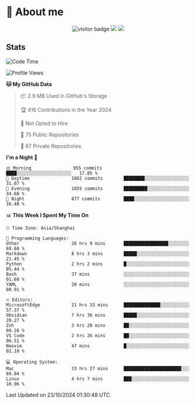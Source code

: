 <!-- ![](https://youpai.roccoshi.top/img/20200804214216.png) -->

# 🧐 About me
 
<p align="center">
<img src="https://visitor-badge.laobi.icu/badge?page_id=Lincest.Lincest&title=hits" alt="visitor badge"/>
<a href="mailto:imroccoshi@gmail.com"><img src="https://img.shields.io/badge/gmail-imroccoshi%40gmail.com-red"></a>
<a href="https://blog.roccoshi.top"><img src="https://img.shields.io/badge/blog-roccoshi-green"></a>
</p>

## Stats

<!--START_SECTION:waka-->
![Code Time](http://img.shields.io/badge/Code%20Time-1%2C591%20hrs%2011%20mins-blue)

![Profile Views](http://img.shields.io/badge/Profile%20Views-0-blue)

**🐱 My GitHub Data** 

> 📦 2.9 MB Used in GitHub's Storage 
 > 
> 🏆 416 Contributions in the Year 2024
 > 
> 🚫 Not Opted to Hire
 > 
> 📜 75 Public Repositories 
 > 
> 🔑 67 Private Repositories 
 > 
**I'm a Night 🦉** 

```text
🌞 Morning                955 commits         ████░░░░░░░░░░░░░░░░░░░░░   17.85 % 
🌆 Daytime                1662 commits        ████████░░░░░░░░░░░░░░░░░   31.07 % 
🌃 Evening                1855 commits        █████████░░░░░░░░░░░░░░░░   34.68 % 
🌙 Night                  877 commits         ████░░░░░░░░░░░░░░░░░░░░░   16.40 % 
```


📊 **This Week I Spent My Time On** 

```text
🕑︎ Time Zone: Asia/Shanghai

💬 Programming Languages: 
Other                    26 hrs 9 mins       █████████████████░░░░░░░░   69.60 % 
Markdown                 8 hrs 3 mins        █████░░░░░░░░░░░░░░░░░░░░   21.45 % 
Python                   2 hrs 2 mins        █░░░░░░░░░░░░░░░░░░░░░░░░   05.44 % 
Bash                     37 mins             ░░░░░░░░░░░░░░░░░░░░░░░░░   01.68 % 
YAML                     20 mins             ░░░░░░░░░░░░░░░░░░░░░░░░░   00.91 % 

🔥 Editors: 
MicrosoftEdge            21 hrs 33 mins      ██████████████░░░░░░░░░░░   57.37 % 
Obsidian                 7 hrs 36 mins       █████░░░░░░░░░░░░░░░░░░░░   20.27 % 
Zsh                      3 hrs 28 mins       ██░░░░░░░░░░░░░░░░░░░░░░░   09.26 % 
VS Code                  2 hrs 26 mins       ██░░░░░░░░░░░░░░░░░░░░░░░   06.51 % 
Neovim                   47 mins             █░░░░░░░░░░░░░░░░░░░░░░░░   02.10 % 

💻 Operating System: 
Mac                      33 hrs 27 mins      ██████████████████████░░░   89.04 % 
Linux                    4 hrs 7 mins        ███░░░░░░░░░░░░░░░░░░░░░░   10.96 % 
```


 Last Updated on 23/10/2024 01:30:48 UTC
<!--END_SECTION:waka-->


